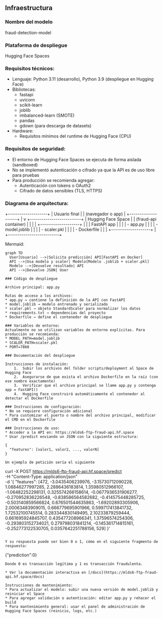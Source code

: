 ## Infraestructura

### Nombre del modelo
fraud-detection-model

### Plataforma de despliegue
Hugging Face Spaces

### Requisitos técnicos:
* Lenguaje: Python 3.11 (desarrollo), Python 3.9 (despliegue en Hugging Face)
* Bibliotecas:
    * fastapi
    * uvicorn
	* scikit-learn
	* joblib
	* imbalanced-learn (SMOTE)
	* pandas
	* gdown (para descarga de datasets)
* Hardware:
    * Requisitos mínimos del runtime de Hugging Face (CPU)

### Requisitos de seguridad:
* El entorno de Hugging Face Spaces se ejecuta de forma aislada (sandboxed)
* No se implementó autenticación o cifrado ya que la API es de uso libre para pruebas
* Para producción se recomienda agregar:
    * Autenticación con tokens o OAuth2
    * Cifrado de datos sensibles (TLS, HTTPS)

### Diagrama de arquitectura:
+--------------------+
|  Usuario final     |
|  (navegador o app) |
+--------------------+
          |
          v
+--------------------------+
|  Hugging Face Space      |
|  (fraud-api container)   |
|                          |
|  +--------------------+  |
|  |  FastAPI app       |  |
|  |  - app.py          |  |
|  |  - model.joblib    |  |
|  |  - scaler.pkl      |  |
|  |  - Dockerfile      |  |
|  +--------------------+  |
+--------------------------+

Mermaid: 
```mermaid
graph TD
  User[Usuario] -->|Solicita predicción| API[FastAPI en Docker]
  API -->|Usa modelo y scaler| Modelo[Modelo .joblib + scaler.pkl]
  Modelo -->|Devuelve resultado| API
  API -->|Devuelve JSON| User

### Código de despliegue

Archivo principal: app.py

Rutas de acceso a los archivos:
* app.py → contiene la definición de la API con FastAPI
* model.joblib → modelo entrenado y serializado
* scaler.pkl → objeto StandardScaler para normalizar los datos
* requirements.txt → dependencias del proyecto
* Dockerfile → define el contenedor de despliegue

### Variables de entorno:
Actualmente no se utilizan variables de entorno explícitas. Para producción se recomienda:
* MODEL_PATH=model.joblib
* SCALER_PATH=scaler.pkl
* PORT=7860

### Documentación del despliegue

Instrucciones de instalación:
	1.	Subir los archivos del folder scripts/deployment al Space de Hugging Face
	2.	Asegurarse de que exista el archivo Dockerfile en la raíz (con ese nombre exactamente)
	3.	Verificar que el archivo principal se llame app.py y contenga app = FastAPI()
	4.	Hugging Face construirá automáticamente el contenedor al detectar el Dockerfile

### Instrucciones de configuración:
* No se requiere configuración adicional
* Para customizar el puerto o nombre del archivo principal, modificar el CMD en el Dockerfile

### Instrucciones de uso:
* Acceder a la API en: https://mlds6-ftp-fraud-api.hf.space
* Usar /predict enviando un JSON con la siguiente estructura:

{
  "features": [valor1, valor2, ..., valorN]
}

Un ejemplo de petición sería el siguiente 
```
curl -X POST https://mlds6-ftp-fraud-api.hf.space/predict \
  -H "Content-Type: application/json" \
  -d '{
    "features": [472, -3.0435406239976, -3.15730712090228, 1.08846277997285, 2.2886436183814, 1.35980512966107, -1.06482252298131, 0.325574266158614, -0.0677936531906277, -0.270952836226548, -0.838586564582682, -0.414575448285725, -0.503140859566824, 0.676501544635863, -1.69202893305906, 2.00063483909015, 0.666779695901966, 0.599717413841732, 1.72532100745514, 0.283344830149495, 2.10233879259444, 0.661695924845707, 0.435477208966341, 1.37596574254306, -0.293803152734021, 0.279798031841214, -0.145361714815161, -0.252773122530705, 0.0357642251788156, 529]
  }'
```

Y su respuesta puede ser bien 0 o 1, cómo en el siguiente fragmento de respuesta:
```
{"prediction":0}
```
Donde 0 es transacción legítima y 1 es transacción fraudulenta.

* Ver la documentación interactiva en [/docs](https://mlds6-ftp-fraud-api.hf.space/docs)

Instrucciones de mantenimiento:
* Para actualizar el modelo: subir una nueva versión de model.joblib y reiniciar el Space
* Para agregar validación o autenticación: editar app.py y rehacer el build
* Para mantenimiento general: usar el panel de administración de Hugging Face Spaces (reinicio, logs, etc.)